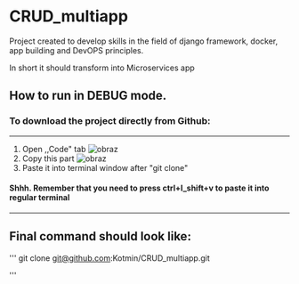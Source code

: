 # CRUD_multiapp
Project created to develop skills in the field of django framework, docker, app building and DevOPS principles.

In short it should transform into Microservices app


## How to run in DEBUG mode.

### To download the project directly from Github:

---
1. Open ,,Code" tab
![obraz](https://user-images.githubusercontent.com/70173732/214968414-7b81b2e9-723e-4d86-84a2-25dbddfa3d2c.png)
2. Copy this part
![obraz](https://user-images.githubusercontent.com/70173732/214968592-b5b5d996-ae6c-468b-8507-c6d76c831f3d.png)
3. Paste it into terminal window after "git clone" 
#### Shhh. Remember that you need to press ctrl+l_shift+v to paste it into regular terminal
---

## Final command should look like:
'''
git clone git@github.com:Kotmin/CRUD_multiapp.git

'''
